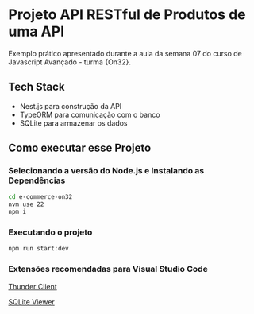 # Projeto API RESTful de Produtos de uma API

Exemplo prático apresentado durante a aula da semana 07 do curso de Javascript Avançado - turma {On32}.

## Tech Stack

- Nest.js para construção da API
- TypeORM para comunicação com o banco
- SQLite para armazenar os dados


## Como executar esse Projeto

### Selecionando a versão do Node.js e Instalando as Dependências

```bash
cd e-commerce-on32
nvm use 22
npm i
```

### Executando o projeto

```bash
npm run start:dev
```

### Extensões recomendadas para Visual Studio Code

[Thunder Client](https://marketplace.visualstudio.com/items?itemName=rangav.vscode-thunder-client)

[SQLite Viewer](https://marketplace.visualstudio.com/items?itemName=qwtel.sqlite-viewer)
